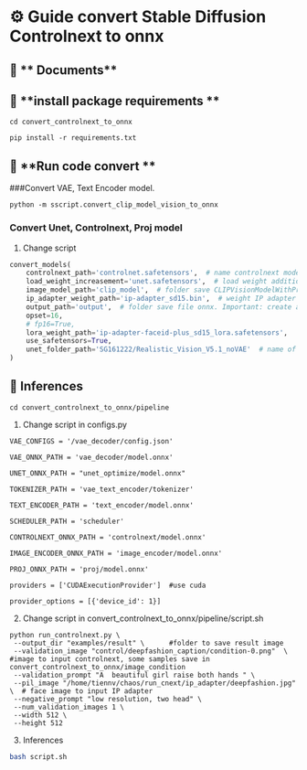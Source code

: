 # ⚙️ **Guide convert Stable Diffusion Controlnext to onnx**
## 📡 ** Documents**



## 📝 **install package requirements **

```text
cd convert_controlnext_to_onnx
```

```text
pip install -r requirements.txt
```

## 🚀 **Run code convert **
###Convert VAE, Text Encoder model. 

```text
python -m sscript.convert_clip_model_vision_to_onnx 
```


### Convert Unet, Controlnext, Proj model 

1. Change script

```python
convert_models(
    controlnext_path='controlnet.safetensors',  # name controlnext model
    load_weight_increasement='unet.safetensors',  # load weight additional unet to connect IP adapter with unet
    image_model_path='clip_model',  # folder save CLIPVisionModelWithProjection model, include pytorch_model.bin and config.json
    ip_adapter_weight_path='ip-adapter_sd15.bin',  # weight IP adapter to convert proj model
    output_path='output',  # folder save file onnx. Important: create a folder unet_optimize into output folder to save optimize unet onnx
    opset=16,
    # fp16=True,
    lora_weight_path='ip-adapter-faceid-plus_sd15_lora.safetensors',
    use_safetensors=True,
    unet_folder_path='SG161222/Realistic_Vision_V5.1_noVAE'  # name of stable diffusion model to convert unet to onnx      
)
```

## 🚀 **Inferences**

```text
cd convert_controlnext_to_onnx/pipeline
```

1. Change script in configs.py

```text
VAE_CONFIGS = '/vae_decoder/config.json'

VAE_ONNX_PATH = 'vae_decoder/model.onnx'

UNET_ONNX_PATH = "unet_optimize/model.onnx"

TOKENIZER_PATH = 'vae_text_encoder/tokenizer'

TEXT_ENCODER_PATH = 'text_encoder/model.onnx'

SCHEDULER_PATH = 'scheduler'

CONTROLNEXT_ONNX_PATH = 'controlnext/model.onnx'

IMAGE_ENCODER_ONNX_PATH = 'image_encoder/model.onnx'

PROJ_ONNX_PATH = 'proj/model.onnx'

providers = ['CUDAExecutionProvider']  #use cuda

provider_options = [{'device_id': 1}]
```
2. Change script in convert_controlnext_to_onnx/pipeline/script.sh

```script
python run_controlnext.py \
 --output_dir "examples/result" \      #folder to save result image                    
 --validation_image "control/deepfashion_caption/condition-0.png"  \  #image to input controlnext, some samples save in convert_controlnext_to_onnx/image_condition
 --validation_prompt "A  beautiful girl raise both hands " \
 --pil_image "/home/tiennv/chaos/run_cnext/ip_adapter/deepfashion.jpg" \  # face image to input IP adapter
 --negative_prompt "low resolution, two head" \
 --num_validation_images 1 \
 --width 512 \
 --height 512
```


3. Inferences
```bash 
bash script.sh

```



